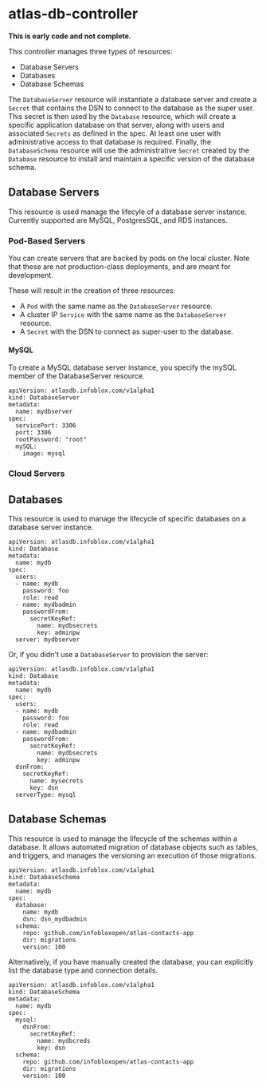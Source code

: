 # atlas-db-controller

**This is early code and not complete.**

This controller manages three types of resources:

  - Database Servers
  - Databases
  - Database Schemas

The `DatabaseServer` resource will instantiate a database server and create a `Secret`
that contains the DSN to connect to the database as the super user. This secret is
then used by the `Database` resource, which will create a specific application database
on that server, along with users and associated `Secrets` as defined in the spec. At least
one user with administrative access to that database is required. Finally, the `DatabaseSchema`
resource will use the administrative `Secret` created by the `Database` resource to install
and maintain a specific version of the database schema.

## Database Servers

This resource is used manage the lifecyle of a database server instance. Currently
supported are MySQL, PostgresSQL, and RDS instances.

### Pod-Based Servers

You can create servers that are backed by pods on the local cluster. Note that these are not
production-class deployments, and are meant for development.

These will result in the creation of three resources:

- A `Pod` with the same name as the `DatabaseServer` resource.
- A cluster IP `Service` with the same name as the `DatabaseServer` resource.
- A `Secret` with the DSN to connect as super-user to the database.

#### MySQL

To create a MySQL database server instance, you specify the mySQL member of the
DatabaseServer resource.

```
apiVersion: atlasdb.infoblox.com/v1alpha1
kind: DatabaseServer
metadata:
  name: mydbserver
spec:
  servicePort: 3306
  port: 3306
  rootPassword: "root"
  mySQL:
    image: mysql
```

### Cloud Servers

## Databases

This resource is used to manage the lifecycle of specific databases on a database
server instance.

```
apiVersion: atlasdb.infoblox.com/v1alpha1
kind: Database
metadata:
  name: mydb
spec:
  users:
  - name: mydb
    password: foo
    role: read
  - name: mydbadmin
    passwordFrom:
      secretKeyRef:
        name: mydbsecrets
        key: adminpw
  server: mydbserver
```

Or, if you didn't use a `DatabaseServer` to provision the server:

```
apiVersion: atlasdb.infoblox.com/v1alpha1
kind: Database
metadata:
  name: mydb
spec:
  users:
  - name: mydb
    password: foo
    role: read
  - name: mydbadmin
    passwordFrom:
      secretKeyRef:
        name: mydbsecrets
        key: adminpw
  dsnFrom:
    secretKeyRef:
      name: mysecrets
      key: dsn
  serverType: mysql
```

## Database Schemas

This resource is used to manage the lifecycle of the schemas within a database. It
allows automated migration of database objects such as tables, and triggers, and
manages the versioning an execution of those migrations.

```
apiVersion: atlasdb.infoblox.com/v1alpha1
kind: DatabaseSchema
metadata:
  name: mydb
spec:
  database:
    name: mydb
    dsn: dsn_mydbadmin
  schema:
    repo: github.com/infobloxopen/atlas-contacts-app
    dir: migrations
    version: 100
```

Alternatively, if you have manually created the database, you can
explicitly list the database type and connection details.

```
apiVersion: atlasdb.infoblox.com/v1alpha1
kind: DatabaseSchema
metadata:
  name: mydb
spec:
  mysql:
    dsnFrom:
      secretKeyRef:
        name: mydbcreds
        key: dsn
  schema:
    repo: github.com/infobloxopen/atlas-contacts-app
    dir: migrations
    version: 100
```
